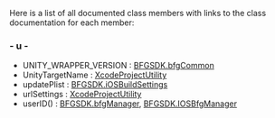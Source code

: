 Here is a list of all documented class members with links to the class
documentation for each member:

### \- u -

  - UNITY\_WRAPPER\_VERSION : [BFGSDK.bfgCommon](class_b_f_g_s_d_k_1_1bfg_common.html#a180f3dd49b5108acba8452584a80649c)
  - UnityTargetName : [XcodeProjectUtility](class_xcode_project_utility.html#a054217b8536b5479606d1f059c08306b)
  - updatePlist : [BFGSDK.iOSBuildSettings](class_b_f_g_s_d_k_1_1i_o_s_build_settings.html#a0d5a36c0d90bffb792f895876a0d20d4)
  - urlSettings : [XcodeProjectUtility](class_xcode_project_utility.html#ad2e6f9fbfb2af123ecd091fba0f6faa2)
  - userID() : [BFGSDK.bfgManager](class_b_f_g_s_d_k_1_1bfg_manager.html#ac265d3ef9ffff115d436aa6072f74b7c),
    [BFGSDK.IOSBfgManager](class_b_f_g_s_d_k_1_1_i_o_s_bfg_manager.html#afa1f476ebfaf3a256ff44e47a7c60c1e)
